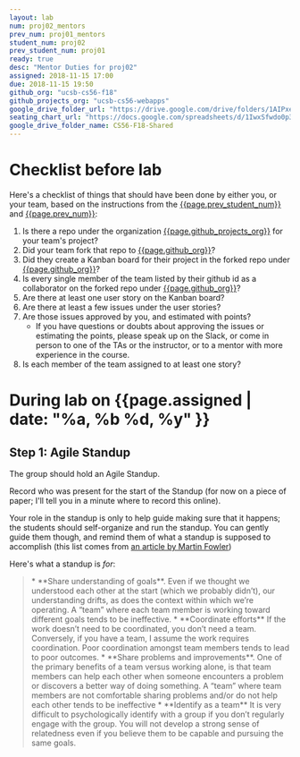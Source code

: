 ```yaml
---
layout: lab
num: proj02_mentors
prev_num: proj01_mentors
student_num: proj02
prev_student_num: proj01
ready: true
desc: "Mentor Duties for proj02"
assigned: 2018-11-15 17:00
due: 2018-11-15 19:50
github_org: "ucsb-cs56-f18"
github_projects_org: "ucsb-cs56-webapps"
google_drive_folder_url: "https://drive.google.com/drive/folders/1AIPxe23CNuz8ik_AHCseSw-hn-WV2IK6?usp=sharing"
seating_chart_url: "https://docs.google.com/spreadsheets/d/1IwxSfwdo0p38mooCNZpVPc2uzCRmowsLhqF8pEkaV3I/edit?usp=sharing"
google_drive_folder_name: CS56-F18-Shared
---
```


# Checklist before lab

Here's a checklist of things that should have been done by either you, or your team, based on the instructions from the [{{page.prev_student_num}}](/lab/{{page.prev_student_num}}/) and [{{page.prev_num}}](/lab/{{page.prev_num}}/):

1. Is there a repo under the organization [{{page.github_projects_org}}](https://github.com/{{page.github_projects_org}}) for your team's project?
1. Did your team fork that repo to [{{page.github_org}}](https://github.com/{{page.github_org}})?
1. Did they create a Kanban board for their project in the forked repo under [{{page.github_org}}](https://github.com/{{page.github_org}})?
1. Is every single member of the team listed by their github id as a collaborator on  the forked repo under [{{page.github_org}}](https://github.com/{{page.github_org}})?
1. Are there at least one user story on the Kanban board?
1. Are there at least a few issues under the user stories?
1. Are those issues approved by you, and estimated with points?
   * If you have questions or doubts about approving the issues or estimating the points, please speak up on the Slack, or come in person to one of the TAs or the instructor, or to a mentor with more experience in the course.
1. Is each member of the team assigned to at least one story?




# During lab on {{page.assigned | date: "%a, %b %d, %y"  }}

## Step 1: Agile Standup

The group should hold an Agile Standup.   

Record who was present for the start of the Standup (for now on a piece of paper; I'll tell you in a minute where to record this online).

Your role in the standup is only to help guide making sure that it happens; the students should self-organize and run the standup.  You can gently guide them though, and remind them of what a standup is supposed to accomplish (this list comes from [an article by Martin Fowler](https://martinfowler.com/articles/itsNotJustStandingUp.html#TheParticularSetOfProblemsThatOccurWhenPeopleAttemptToWorkTogether))

Here's what a standup is *for*:

<blockquote markdown="1">
* **Share understanding of goals**. Even if we thought we understood each other at the start (which we probably didn’t), our understanding drifts, as does the context within which we’re operating. A “team” where each team member is working toward different goals tends to be ineffective.
* **Coordinate efforts** If the work doesn’t need to be coordinated, you don’t need a team. Conversely, if you have a team, I assume the work requires coordination. Poor coordination amongst team members tends to lead to poor outcomes.
* **Share problems and improvements**. One of the primary benefits of a team versus working alone, is that team members can help each other when someone encounters a problem or discovers a better way of doing something. A “team” where team members are not comfortable sharing problems and/or do not help each other tends to be ineffective
* **Identify as a team** It is very difficult to psychologically identify with a group if you don’t regularly engage with the group. You will not develop a strong sense of relatedness even if you believe them to be capable and pursuing the same goals.
</blockquote>


